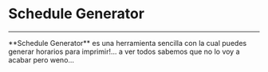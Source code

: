 # Schedule Generator
<hr>
**Schedule Generator** es una herramienta sencilla con la cual puedes generar horarios para imprimir!... a ver todos sabemos que no lo voy a acabar pero weno...
